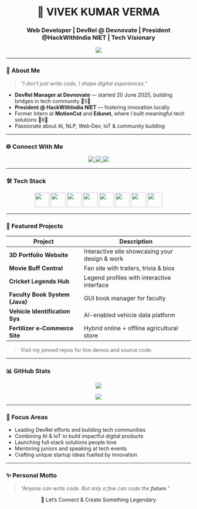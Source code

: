 <h1 align="center">🚀 VIVEK KUMAR VERMA</h1>
<h3 align="center">Web Developer | DevRel @ Devnovate | President @HackWithIndia NIET | Tech Visionary</h3>

<p align="center">
  <img src="https://readme-typing-svg.herokuapp.com?font=Fira+Code&size=22&pause=1000&center=true&vCenter=true&width=450&lines=Web+Developer+%7C+Community+Leader;Building+AI‑Driven+Web+Innovations;Turning+Ideas+Into+Impact" />
</p>

---

### 💼 About Me

> _“I don’t just write code, I shape digital experiences.”_

- **DevRel Manager at Devnovate** — started 20 June 2025, building bridges in tech community 5  
- **President @ HackWithIndia NIET** — fostering innovation locally  
- Former Intern at **MotionCut** and **Edunet**, where I built meaningful tech solutions 6  
- Passionate about AI, NLP, Web‑Dev, IoT & community building  

---

### 🌐 Connect With Me

<p align="center">
  <a href="https://www.linkedin.com/in/vivekumarverma" target="_blank">
    <img src="https://img.shields.io/badge/LinkedIn‑blue?style=for‑the‑badge&logo=linkedin&logoColor=white" />
  </a>
  <a href="mailto:vkumarverma670@gmail.com">
    <img src="https://img.shields.io/badge/Gmail‑red?style=for‑the‑badge&logo=gmail&logoColor=white" />
  </a>
  <a href="https://vivekgitninja.github.io/Port/" target="_blank">
    <img src="https://img.shields.io/badge/Portfolio‑black?style=for‑the‑badge&logo=github&logoColor=white" />
  </a>
</p>

---

### 🛠️ Tech Stack

<p align="center">
  <img src="https://cdn.jsdelivr.net/gh/devicons/devicon/icons/html5/html5-original.svg" width="40" />  
  <img src="https://cdn.jsdelivr.net/gh/devicons/devicon/icons/css3/css3-original.svg" width="40" />  
  <img src="https://cdn.jsdelivr.net/gh/devicons/devicon/icons/javascript/javascript-original.svg" width="40" />  
  <img src="https://cdn.jsdelivr.net/gh/devicons/devicon/icons/python/python-original.svg" width="40" />  
  <img src="https://cdn.jsdelivr.net/gh/devicons/devicon/icons/c/c-original.svg" width="40" />  
  <img src="https://cdn.jsdelivr.net/gh/devicons/devicon/icons/cplusplus/cplusplus-original.svg" width="40" />  
  <img src="https://cdn.jsdelivr.net/gh/devicons/devicon/icons/java/java-original.svg" width="40" />  
  <img src="https://cdn.jsdelivr.net/gh/devicons/devicon/icons/mysql/mysql-original.svg" width="40" />
</p>

---

### 🌟 Featured Projects

| Project                        | Description                                           |
|-------------------------------|--------------------------------------------------------|
| **3D Portfolio Website**       | Interactive site showcasing your design & work        |
| **Movie Buff Central**         | Fan site with trailers, trivia & bios                 |
| **Cricket Legends Hub**        | Legend profiles with interactive interface            |
| **Faculty Book System (Java)** | GUI book manager for faculty                          |
| **Vehicle Identification Sys** | AI-enabled vehicle data platform                      |
| **Fertilizer e‑Commerce Site** | Hybrid online + offline agricultural store            |

> Visit my pinned repos for live demos and source code.

---

### 📊 GitHub Stats

<p align="center">
  <img src="https://github-readme-stats.vercel.app/api?username=vivekgitninja&show_icons=true&theme=react" />
</p>
<p align="center">
  <img src="https://github-readme-streak-stats.herokuapp.com/?user=vivekgitninja&theme=react" />
</p>

---

### 🧠 Focus Areas

- Leading DevRel efforts and building tech communities  
- Combining AI & IoT to build impactful digital products  
- Launching full‑stack solutions people love  
- Mentoring juniors and speaking at tech events  
- Crafting unique startup ideas fuelled by innovation  

---

### ✨ Personal Motto

> _“Anyone can write code. But only a few can code the **future**.”_

<p align="center">
  🚀 Let’s Connect & Create Something Legendary  
</p>

